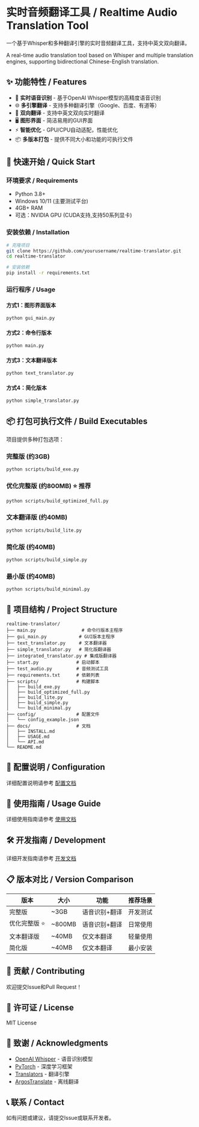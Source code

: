 # 实时音频翻译工具 / Realtime Audio Translation Tool

一个基于Whisper和多种翻译引擎的实时音频翻译工具，支持中英文双向翻译。

A real-time audio translation tool based on Whisper and multiple translation engines, supporting bidirectional Chinese-English translation.

## ✨ 功能特性 / Features

- 🎤 **实时语音识别** - 基于OpenAI Whisper模型的高精度语音识别
- 🌐 **多引擎翻译** - 支持多种翻译引擎（Google、百度、有道等）
- 🔄 **双向翻译** - 支持中英文双向实时翻译
- 🖥️ **图形界面** - 简洁易用的GUI界面
- ⚡ **智能优化** - GPU/CPU自动适配，性能优化
- 📦 **多版本打包** - 提供不同大小和功能的可执行文件

## 🚀 快速开始 / Quick Start

### 环境要求 / Requirements

- Python 3.8+
- Windows 10/11 (主要测试平台)
- 4GB+ RAM
- 可选：NVIDIA GPU (CUDA支持,支持50系列显卡)

### 安装依赖 / Installation

```bash
# 克隆项目
git clone https://github.com/yourusername/realtime-translator.git
cd realtime-translator

# 安装依赖
pip install -r requirements.txt
```

### 运行程序 / Usage

#### 方式1：图形界面版本
```bash
python gui_main.py
```

#### 方式2：命令行版本
```bash
python main.py
```

#### 方式3：文本翻译版本
```bash
python text_translator.py
```

#### 方式4：简化版本
```bash
python simple_translator.py
```

## 📦 打包可执行文件 / Build Executables

项目提供多种打包选项：

### 完整版 (约3GB)
```bash
python scripts/build_exe.py
```

### 优化完整版 (约800MB) ⭐ 推荐
```bash
python scripts/build_optimized_full.py
```

### 文本翻译版 (约40MB)
```bash
python scripts/build_lite.py
```

### 简化版 (约40MB)
```bash
python scripts/build_simple.py
```

### 最小版 (约40MB)
```bash
python scripts/build_minimal.py
```

## 📁 项目结构 / Project Structure

```
realtime-translator/
├── main.py                 # 命令行版本主程序
├── gui_main.py            # GUI版本主程序
├── text_translator.py     # 文本翻译器
├── simple_translator.py   # 简化版翻译器
├── integrated_translator.py # 集成版翻译器
├── start.py              # 启动脚本
├── test_audio.py         # 音频测试工具
├── requirements.txt      # 依赖列表
├── scripts/              # 构建脚本
│   ├── build_exe.py
│   ├── build_optimized_full.py
│   ├── build_lite.py
│   ├── build_simple.py
│   └── build_minimal.py
├── config/               # 配置文件
│   └── config_example.json
├── docs/                 # 文档
│   ├── INSTALL.md
│   ├── USAGE.md
│   └── API.md
└── README.md
```

## 🔧 配置说明 / Configuration

详细配置说明请参考 [配置文档](docs/CONFIG.md)

## 📖 使用指南 / Usage Guide

详细使用指南请参考 [使用文档](docs/USAGE.md)

## 🛠️ 开发指南 / Development

详细开发指南请参考 [开发文档](docs/DEVELOPMENT.md)

## 📋 版本对比 / Version Comparison

| 版本 | 大小 | 功能 | 推荐场景 |
|------|------|------|----------|
| 完整版 | ~3GB | 语音识别+翻译 | 开发测试 |
| 优化完整版 ⭐ | ~800MB | 语音识别+翻译 | 日常使用 |
| 文本翻译版 | ~40MB | 仅文本翻译 | 轻量使用 |
| 简化版 | ~40MB | 仅文本翻译 | 最小安装 |

## 🤝 贡献 / Contributing

欢迎提交Issue和Pull Request！

## 📄 许可证 / License

MIT License

## 🙏 致谢 / Acknowledgments

- [OpenAI Whisper](https://github.com/openai/whisper) - 语音识别模型
- [PyTorch](https://pytorch.org/) - 深度学习框架
- [Translators](https://github.com/UlionTse/translators) - 翻译引擎
- [ArgosTranslate](https://github.com/argosopentech/argos-translate) - 离线翻译

## 📞 联系 / Contact

如有问题或建议，请提交Issue或联系开发者。

